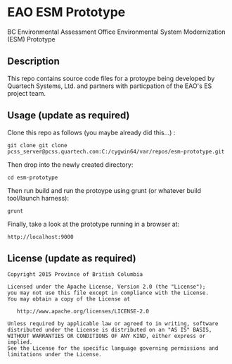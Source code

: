 # EAO ESM Prototype
BC Environmental Assessment Office Environmental System Modernization (ESM) Prototype

## Description
This repo contains source code files for a protoype being developed by Quartech Systems, Ltd. and partners with particpation of the EAO's ES project team.

## Usage (update as required)
Clone this repo as follows (you maybe already did this...) :

```
git clone git clone pcss_server@pcss.quartech.com:C:/cygwin64/var/repos/esm-prototype.git
```

Then drop into the newly created directory:

```
cd esm-prototype
```

Then run build and run the protoype using grunt (or whatever build tool/launch harness):

```
grunt
```

Finally, take a look at the prototype running in a browser at:

```
http://localhost:9000
````

## License (update as required)

    Copyright 2015 Province of British Columbia

    Licensed under the Apache License, Version 2.0 (the "License");
    you may not use this file except in compliance with the License.
    You may obtain a copy of the License at 

       http://www.apache.org/licenses/LICENSE-2.0

    Unless required by applicable law or agreed to in writing, software
    distributed under the License is distributed on an "AS IS" BASIS,
    WITHOUT WARRANTIES OR CONDITIONS OF ANY KIND, either express or implied.
    See the License for the specific language governing permissions and
    limitations under the License.
   
